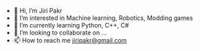 - 👋 Hi, I’m Jiri Pakr
- 👀 I’m interested in Machine learning, Robotics, Modding games
- 🌱 I’m currently learning Python, C++, C#
- 💞️ I’m looking to collaborate on ...
- 📫 How to reach me jiripakr@gmail.com
